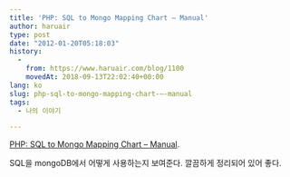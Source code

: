 ```yaml
---
title: 'PHP: SQL to Mongo Mapping Chart – Manual'
author: haruair
type: post
date: "2012-01-20T05:18:03"
history:
  - 
    from: https://www.haruair.com/blog/1100
    movedAt: 2018-09-13T22:02:40+00:00
lang: ko
slug: php-sql-to-mongo-mapping-chart-–-manual
tags:
  - 나의 이야기

---
```

[PHP: SQL to Mongo Mapping Chart &#8211; Manual][1].

SQL을 mongoDB에서 어떻게 사용하는지 보여준다. 깔끔하게 정리되어 있어 좋다.

 [1]: http://www.php.net/manual/en/mongo.sqltomongo.php